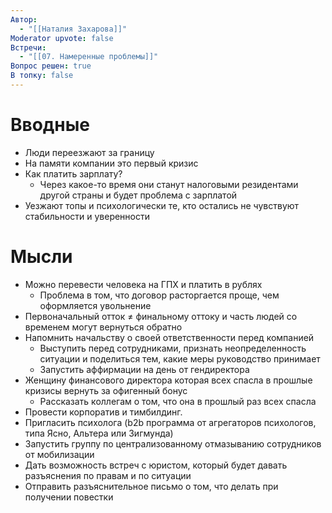 ```yaml
---
Автор:
  - "[[Наталия Захарова]]"
Moderator upvote: false
Встречи:
  - "[[07. Намеренные проблемы]]"
Вопрос решен: true
В топку: false
---
```

# Вводные

- Люди переезжают за границу
- На памяти компании это первый кризис
- Как платить зарплату?
    - Через какое-то время они станут налоговыми резидентами другой страны и будет проблема с зарплатой
- Уезжают топы и психологически те, кто остались не чувствуют стабильности и уверенности

# Мысли

- Можно перевести человека на ГПХ и платить в рублях
    - Проблема в том, что договор расторгается проще, чем оформляется увольнение
- Первоначальный отток ≠ финальному оттоку и часть людей со временем могут вернуться обратно
- Напомнить начальству о своей ответственности перед компанией
    - Выступить перед сотрудниками, признать неопределенность ситуации и поделиться тем, какие меры руководство принимает
    - Запустить аффирмации на день от гендиректора
- Женщину финансового директора которая всех спасла в прошлые кризисы вернуть за офигенный бонус
    - Рассказать коллегам о том, что она в прошлый раз всех спасла
- Провести корпоратив и тимбилдинг.
- Пригласить психолога (b2b программа от агрегаторов психологов, типа Ясно, Альтера или Зигмунда)
- Запустить группу по централизованному отмазыванию сотрудников от мобилизации
- Дать возможность встреч с юристом, который будет давать разъяснения по правам и по ситуации
- Отправить разъяснительное письмо о том, что делать при получении повестки
